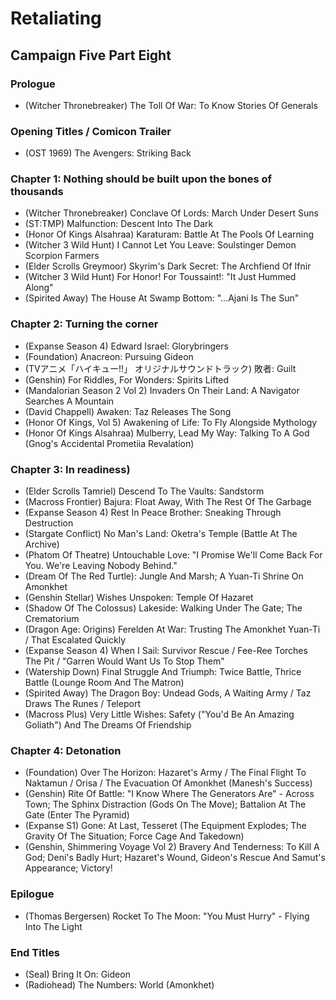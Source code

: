 # Retaliating
## Campaign Five Part Eight
### Prologue

* (Witcher Thronebreaker) The Toll Of War: To Know Stories Of Generals

### Opening Titles / Comicon Trailer

* (OST 1969) The Avengers: Striking Back

### Chapter 1: Nothing should be built upon the bones of thousands

* (Witcher Thronebreaker) Conclave Of Lords: March Under Desert Suns
* (ST:TMP) Malfunction: Descent Into The Dark
* (Honor Of Kings Alsahraa) Karaturam: Battle At The Pools Of Learning
* (Witcher 3 Wild Hunt) I Cannot Let You Leave: Soulstinger Demon Scorpion Farmers
* (Elder Scrolls Greymoor) Skyrim's Dark Secret: The Archfiend Of Ifnir
* (Witcher 3 Wild Hunt) For Honor! For Toussaint!: "It Just Hummed Along"
* (Spirited Away) The House At Swamp Bottom: "...Ajani Is The Sun"

### Chapter 2: Turning the corner

* (Expanse Season 4) Edward Israel: Glorybringers
* (Foundation) Anacreon: Pursuing Gideon
* (TVアニメ「ハイキュー!!」 オリジナルサウンドトラック) 敗者: Guilt
* (Genshin) For Riddles, For Wonders: Spirits Lifted
* (Mandalorian Season 2 Vol 2) Invaders On Their Land: A Navigator Searches A Mountain
* (David Chappell) Awaken: Taz Releases The Song
* (Honor Of Kings, Vol 5) Awakening of Life: To Fly Alongside Mythology
* (Honor Of Kings Alsahraa) Mulberry, Lead My Way: Talking To A God (Gnog's Accidental Prometiia Revalation)

### Chapter 3: In readiness)

* (Elder Scrolls Tamriel) Descend To The Vaults: Sandstorm
* (Macross Frontier) Bajura: Float Away, With The Rest Of The Garbage
* (Expanse Season 4) Rest In Peace Brother: Sneaking Through Destruction
* (Stargate Conflict) No Man's Land: Oketra's Temple (Battle At The Archive)
* (Phatom Of Theatre) Untouchable Love: "I Promise We'll Come Back For You. We're Leaving Nobody Behind."
* (Dream Of The Red Turtle): Jungle And Marsh; A Yuan-Ti Shrine On Amonkhet
* (Genshin Stellar) Wishes Unspoken: Temple Of Hazaret
* (Shadow Of The Colossus) Lakeside: Walking Under The Gate; The Crematorium
* (Dragon Age: Origins) Ferelden At War: Trusting The Amonkhet Yuan-Ti / That Escalated Quickly
* (Expanse Season 4) When I Sail: Survivor Rescue / Fee-Ree Torches The Pit / "Garren Would Want Us To Stop Them"
* (Watership Down) Final Struggle And Triumph: Twice Battle, Thrice Battle (Lounge Room And The Matron)
* (Spirited Away) The Dragon Boy: Undead Gods, A Waiting Army / Taz Draws The Runes / Teleport
* (Macross Plus) Very Little Wishes: Safety ("You'd Be An Amazing Goliath") And The Dreams Of Friendship

### Chapter 4: Detonation

* (Foundation) Over The Horizon: Hazaret's Army / The Final Flight To Naktamun / Orisa / The Evacuation Of Amonkhet (Manesh's Success)
* (Genshin) Rite Of Battle: "I Know Where The Generators Are" - Across Town; The Sphinx Distraction (Gods On The Move); Battalion At The Gate (Enter The Pyramid)
* (Expanse S1) Gone: At Last, Tesseret (The Equipment Explodes; The Gravity Of The Situation; Force Cage And Takedown)
* (Genshin, Shimmering Voyage Vol 2) Bravery And Tenderness: To Kill A God; Deni's Badly Hurt; Hazaret's Wound, Gideon's Rescue And Samut's Appearance; Victory!

### Epilogue

* (Thomas Bergersen) Rocket To The Moon: "You Must Hurry" - Flying Into The Light

### End Titles

* (Seal) Bring It On: Gideon
* (Radiohead) The Numbers: World (Amonkhet)
